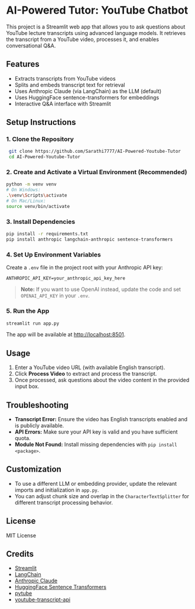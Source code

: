 # AI-Powered Tutor: YouTube Chatbot

This project is a Streamlit web app that allows you to ask questions about YouTube lecture transcripts using advanced language models. It retrieves the transcript from a YouTube video, processes it, and enables conversational Q&A.

## Features
- Extracts transcripts from YouTube videos
- Splits and embeds transcript text for retrieval
- Uses Anthropic Claude (via LangChain) as the LLM (default)
- Uses HuggingFace sentence-transformers for embeddings
- Interactive Q&A interface with Streamlit

## Setup Instructions

### 1. Clone the Repository
```bash
 git clone https://github.com/Sarathi7777/AI-Powered-Youtube-Tutor
 cd AI-Powered-Youtube-Tutor
```

### 2. Create and Activate a Virtual Environment (Recommended)
```bash
python -m venv venv
# On Windows:
.\venv\Scripts\activate
# On Mac/Linux:
source venv/bin/activate
```

### 3. Install Dependencies
```bash
pip install -r requirements.txt
pip install anthropic langchain-anthropic sentence-transformers
```

### 4. Set Up Environment Variables
Create a `.env` file in the project root with your Anthropic API key:
```
ANTHROPIC_API_KEY=your_anthropic_api_key_here
```

> **Note:** If you want to use OpenAI instead, update the code and set `OPENAI_API_KEY` in your `.env`.

### 5. Run the App
```bash
streamlit run app.py
```

The app will be available at [http://localhost:8501](http://localhost:8501).

## Usage
1. Enter a YouTube video URL (with available English transcript).
2. Click **Process Video** to extract and process the transcript.
3. Once processed, ask questions about the video content in the provided input box.

## Troubleshooting
- **Transcript Error:** Ensure the video has English transcripts enabled and is publicly available.
- **API Errors:** Make sure your API key is valid and you have sufficient quota.
- **Module Not Found:** Install missing dependencies with `pip install <package>`.

## Customization
- To use a different LLM or embedding provider, update the relevant imports and initialization in `app.py`.
- You can adjust chunk size and overlap in the `CharacterTextSplitter` for different transcript processing behavior.

## License
MIT License

## Credits
- [Streamlit](https://streamlit.io/)
- [LangChain](https://github.com/langchain-ai/langchain)
- [Anthropic Claude](https://www.anthropic.com/)
- [HuggingFace Sentence Transformers](https://www.sbert.net/)
- [pytube](https://github.com/pytube/pytube)
- [youtube-transcript-api](https://github.com/jdepoix/youtube-transcript-api)
